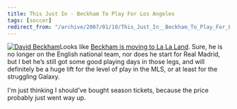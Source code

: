 ```yaml
---
title: This Just In - Beckham To Play For Los Angeles
tags: [soccer]
redirect_from: "/archive/2007/01/10/This_Just_In__Beckham_To_Play_For_Los_Angeles.aspx/"
---
```


[![David
Beckham](https://haacked.com/assets/images/haacked_com/WindowsLiveWriter/ThisJustInBeckhamToPlayForLosAngeles_8FE4/david-beckham-11_thumb.jpg)](https://haacked.com/assets/images/haacked_com/WindowsLiveWriter/ThisJustInBeckhamToPlayForLosAngeles_8FE4/david-beckham-11%5B2%5D.jpg)Looks
like [Beckham is moving to La La
Land](http://www.mlive.com/sportsflash/topstories/index.ssf?/base/sports-2/1168529366198350.xml&storylist= "Beckham Signs With Galaxy").
Sure, he is no longer on the English national team, nor does he start
for Real Madrid, but I bet he’s still got some good playing days in
those legs, and will definitely be a huge lift for the level of play in
the MLS, or at least for the struggling Galaxy.

I'm just thinking I should’ve bought season tickets, because the price
probably just went way up.

